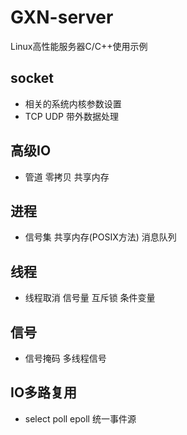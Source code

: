 # GXN-server
Linux高性能服务器C/C++使用示例
## socket
* 相关的系统内核参数设置
* TCP UDP 带外数据处理
## 高级IO
* 管道 零拷贝 共享内存
## 进程
* 信号集 共享内存(POSIX方法) 消息队列
## 线程
* 线程取消 信号量 互斥锁 条件变量
## 信号
* 信号掩码 多线程信号
## IO多路复用
* select poll epoll 统一事件源
